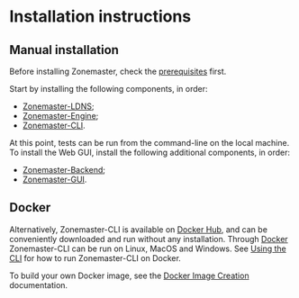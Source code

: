 # Installation instructions

## Manual installation

Before installing Zonemaster, check the [prerequisites] first.

Start by installing the following components, in order:

 * [Zonemaster-LDNS];
 * [Zonemaster-Engine];
 * [Zonemaster-CLI].

At this point, tests can be run from the command-line on the local machine. To install the Web GUI, install the following additional components, in order:

 * [Zonemaster-Backend];
 * [Zonemaster-GUI].

## Docker

Alternatively, Zonemaster-CLI is available on [Docker Hub], and can be
conveniently downloaded and run without any installation. Through [Docker]
Zonemaster-CLI can be run on Linux, MacOS and Windows. See [Using the CLI] for
how to run Zonemaster-CLI on Docker.

To build your own Docker image, see the [Docker Image Creation] documentation.

[Docker Hub]:                          https://hub.docker.com/u/zonemaster
[Docker Image Creation]:               ../../internal/maintenance/ReleaseProcess-create-docker-image.md
[Docker]:                              https://www.docker.com/get-started/
[prerequisites]:                       prerequisites.md
[Using the CLI]:                       ../using/cli.md
[Zonemaster-Backend]:                  zonemaster-backend.md
[Zonemaster-CLI]:                      zonemaster-cli.md
[Zonemaster-Engine]:                   zonemaster-engine.md
[Zonemaster-GUI]:                      zonemaster-gui.md
[Zonemaster-LDNS]:                     zonemaster-ldns.md
